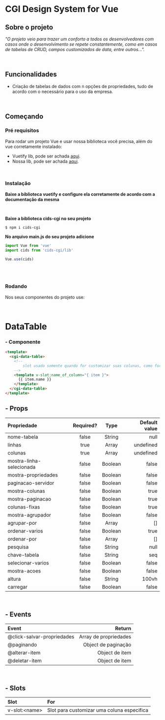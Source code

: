 # CGI Design System for Vue

<!-- <img src="https://raw.githubusercontent.com/booscaaa/midow/master/screenshots/midow.png"  width="100%" /> -->

## Sobre o projeto

_"O projeto veio para trazer um conforto a todos os desenvolvedores com casos onde o desenvolvimento se repete constantemente, como em casos de tabelas de CRUD, campos customizados de data, entre outros..."._

<br>

## Funcionalidades

- Criação de tabelas de dados com n opções de propriedades, tudo de acordo com o necessário para o uso da empresa.

<br>

## Começando

### Pré requisitos

Para rodar um projeto Vue e usar nossa biblioteca você precisa, além do vue corretamente instalado:

- Vuetify lib, pode ser achada [aqui](https://www.npmjs.com/package/vuetify).
- Nossa lib, pode ser achada [aqui](https://www.npmjs.com/package/cids-cgi).

<br>

### Instalação

**Baixe a biblioteca vuetify e configure ela corretamente de acordo com a documentação da mesma**

<br>

**Baixe a biblioteca cids-cgi no seu projeto**

```
$ npm i cids-cgi
```

**No arquivo main.js do seu projeto adicione**

```js
import Vue from 'vue'
import cids from 'cids-cgi/lib'

Vue.use(cids)
```

<br>
<br>

### Rodando

Nos seus componentes do projeto use:

<br>

# DataTable

### - Componente

```html
<template>
  <cgi-data-table>
    <!-- 
        slot usado somente quando for customizar suas colunas, como formatar a data, por exemplo 
    -->
    <template v-slot:name_of_column="{ item }">
      {{ item.name }}
    </template>
  </cgi-data-table>
</template>
```

## - Props

| Propriedade              | Required? |  Type   | Default value |
| :----------------------- | :-------: | :-----: | ------------: |
| nome-tabela              |   false   | String  |          null |
| linhas                   |   true    |  Array  |     undefined |
| colunas                  |   true    |  Array  |     undefined |
| mostra-linha-selecionada |   false   | Boolean |         false |
| mostra-propriedades      |   false   | Boolean |         false |
| paginacao-servidor       |   false   | Boolean |         false |
| mostra-colunas           |   false   | Boolean |          true |
| mostra-paginacao         |   false   | Boolean |          true |
| colunas-fixas            |   false   | Boolean |          true |
| mostra-agrupador         |   false   | Boolean |         false |
| agrupar-por              |   false   |  Array  |            [] |
| ordenar-varios           |   false   | Boolean |          true |
| ordenar-por              |   false   |  Array  |            [] |
| pesquisa                 |   false   | String  |          null |
| chave-tabela             |   false   | String  |           seq |
| selecionar-varios        |   false   | Boolean |         false |
| mostra-acoes             |   false   | Boolean |         false |
| altura                   |   false   | String  |         100vh |
| carregar                 |   false   | Boolean |         false |

<br>

## - Events

| Event                      |                Return |
| :------------------------- | --------------------: |
| @click-salvar-propriedades | Array de propriedades |
| @paginando                 |   Object de paginação |
| @alterar-item              |        Object de item |
| @deletar-item              |        Object de item |

<br>

## - Slots

| Slot           | For                                        |
| :------------- | :----------------------------------------- |
| v-slot:\<name> | Slot para customizar uma coluna especifica |

<br>
<br>
<br>
